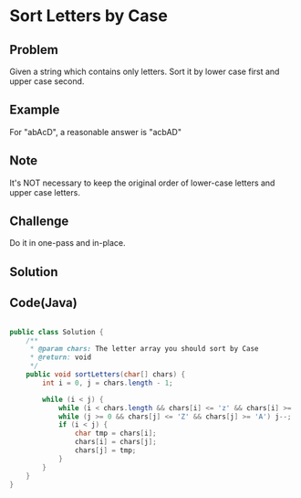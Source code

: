 Sort Letters by Case
===


Problem
-------

Given a string which contains only letters. Sort it by lower case first and upper case second.

Example
-------

For "abAcD", a reasonable answer is "acbAD"

Note
----

It's NOT necessary to keep the original order of lower-case letters and upper case letters.

Challenge
---------

Do it in one-pass and in-place.

Solution
--------


Code(Java)
----------

```java

public class Solution {
    /**
     * @param chars: The letter array you should sort by Case
     * @return: void
     */
    public void sortLetters(char[] chars) {
        int i = 0, j = chars.length - 1;

        while (i < j) {
            while (i < chars.length && chars[i] <= 'z' && chars[i] >= 'a') i++;
            while (j >= 0 && chars[j] <= 'Z' && chars[j] >= 'A') j--;
            if (i < j) {
                char tmp = chars[i];
                chars[i] = chars[j];
                chars[j] = tmp;
            }
        }
    }
}


```